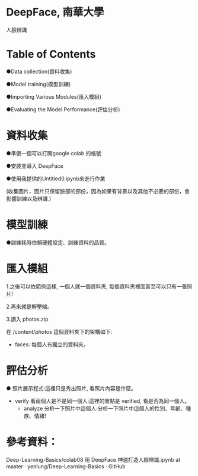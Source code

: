 
# DeepFace, 南華大學
人臉辨識 


# Table of Contents
●Data collection(資料收集)

●Model training(模型訓練)

●Importing Various Modules(匯入模組)

●Evaluating the Model Performance(評估分析)

# 資料收集
●準備一個可以打開google colab 的帳號

●安裝並導入 DeepFace 

●使用我提供的Untitled0.ipynb來進行作業

(收集圖片，圖片只保留臉部的部份，因為如果有背景以及其他不必要的部份，會影響訓練以及辨識.)


# 模型訓練

●訓練耗時依賴硬體設定、訓練資料的品質。

# 匯入模組
1.之後可以依範例這樣, 一個人就一個資料夾, 每個資料夾裡面甚至可以只有一張照片!

2.再來就是解壓縮。

3.讀入 photos.zip

在 /content/photos 這個資料夾下的架構如下: 
   - faces: 每個人有獨立的資料夾。 

# 評估分析

● 照片展示程式:這裡只是秀出照片, 看照片內容是什麼。 
   - verify 看兩個人是不是同一個人:這裡的重點是 verified, 看是否為同一個人。
     - analyze 分析一下照片中這個人:分析一下照片中這個人的性別、年齡、種族、情緒! 

# 參考資料：
Deep-Learning-Basics/colab08 用 DeepFace 神速打造人臉辨識.ipynb at master · yenlung/Deep-Learning-Basics · GitHub 
